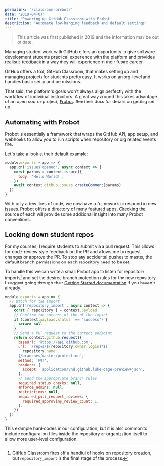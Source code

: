 ```yaml
---
permalink: '/classroom-probot/'
date: '2019-04-03'
title: 'Powering up GitHub Classroom with Probot'
description: 'Automate low-hanging feedback and default settings'
---
```


  >This article was first published in 2019 and the information may be out of date.

Managing student work with GitHub offers an opportunity to give software development students practical experience with the platform and provides realistic feedback in a way they will experience in their future career.

GitHub offers a tool, GitHub Classroom, that makes setting up and managing projects for students pretty easy. It works on an org-level and handles basic setup and permissions.

That said, the platform's goals won't always align perfectly with the workflow of individual instructors. A great way around this takes advantage of an open source project, [Probot](https://probot.github.io). See their docs for details on getting set up.

## Automating with Probot

Probot is essentially a framework that wraps the GitHub API, app setup, and webhooks to allow you to run scripts when repository or org related events fire.

Let's take a look at their default example:

```js
module.exports = app => {
  app.on('issues.opened', async context => {
    const params = context.issure({
      body: 'Hello World!',
    })
    await context.github.issues.createComment(params)
  })
}
```

With only a few lines of code, we now have a framework to respond to new issues. Probot offers a directory of many [featured apps](https://probot.github.io/apps/). Checking the source of each will provide some additional insight into many Probot conventions.

## Locking down student repos

For my courses, I require students to submit via a pull request. This allows for code-review style feedback on the PR and allows me to request changes or approve the PR. To stop any accidental pushes to master, the default branch permissions on each repository need to be set.

To handle this we can write a small Probot app to listen for repository imports[^1] and set the desired branch protection rules for the new repository. I suggest going through their [Getting Started documentation](https://github.com/probot/probot) if you haven't already.

```js
module.exports = app => {
  // Watch for the import
  app.on('repository_import', async context => {
    const { repository } = context.payload
    // Confirm the success of the of the import
    if (context.payload.status !== 'success') {
      return null
    }
    // Send a PUT request to the correct endpoint
    return context.github.request({
      baseUrl: 'https://api.github.com',
      url: `/repos/${repository.owner.login}/${
        repository.name
      }/branches/master/protection`,
      method: 'PUT',
      headers: {
        accept: 'application/vnd.github.luke-cage-preview+json',
      },
      // Send the appropriate branch rules
      required_status_checks: null,
      enforce_admins: null,
      restrictions: null,
      required_pull_request_reviews: {
        required_approving_review_count: 1,
      },
    })
  })
}
```

This example hard-codes in our configuration, but it is also common to include configuration files inside the repository or organization itself to allow more user-level configuration.

[^1]: GitHub Classroom fires off a handful of hooks on repository creation, but `repository_import` is the final stage of the process.
